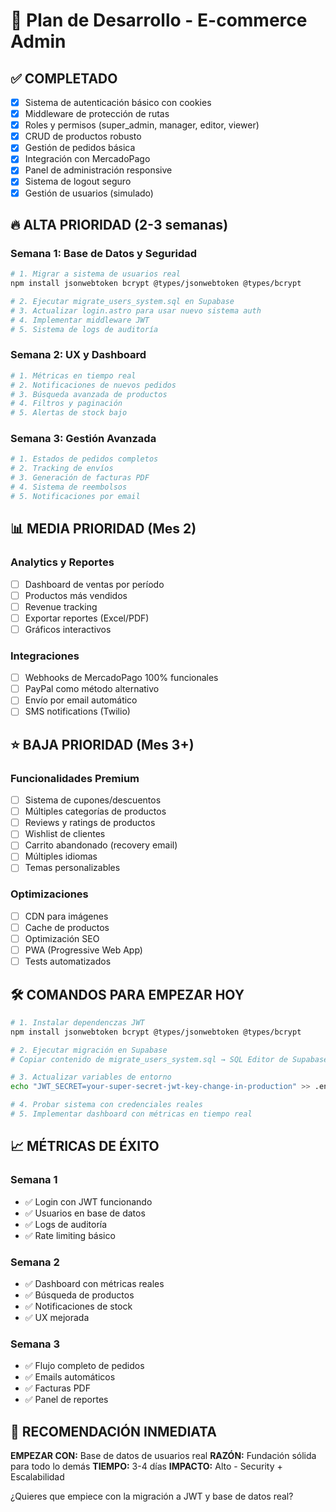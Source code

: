 # 🚀 Plan de Desarrollo - E-commerce Admin

## ✅ COMPLETADO
- [x] Sistema de autenticación básico con cookies
- [x] Middleware de protección de rutas
- [x] Roles y permisos (super_admin, manager, editor, viewer)
- [x] CRUD de productos robusto
- [x] Gestión de pedidos básica
- [x] Integración con MercadoPago
- [x] Panel de administración responsive
- [x] Sistema de logout seguro
- [x] Gestión de usuarios (simulado)

## 🔥 ALTA PRIORIDAD (2-3 semanas)

### Semana 1: Base de Datos y Seguridad
```bash
# 1. Migrar a sistema de usuarios real
npm install jsonwebtoken bcrypt @types/jsonwebtoken @types/bcrypt

# 2. Ejecutar migrate_users_system.sql en Supabase
# 3. Actualizar login.astro para usar nuevo sistema auth
# 4. Implementar middleware JWT
# 5. Sistema de logs de auditoría
```

### Semana 2: UX y Dashboard
```bash
# 1. Métricas en tiempo real
# 2. Notificaciones de nuevos pedidos
# 3. Búsqueda avanzada de productos
# 4. Filtros y paginación
# 5. Alertas de stock bajo
```

### Semana 3: Gestión Avanzada
```bash
# 1. Estados de pedidos completos
# 2. Tracking de envíos
# 3. Generación de facturas PDF
# 4. Sistema de reembolsos
# 5. Notificaciones por email
```

## 📊 MEDIA PRIORIDAD (Mes 2)

### Analytics y Reportes
- [ ] Dashboard de ventas por período
- [ ] Productos más vendidos
- [ ] Revenue tracking
- [ ] Exportar reportes (Excel/PDF)
- [ ] Gráficos interactivos

### Integraciones
- [ ] Webhooks de MercadoPago 100% funcionales
- [ ] PayPal como método alternativo
- [ ] Envío por email automático
- [ ] SMS notifications (Twilio)

## ⭐ BAJA PRIORIDAD (Mes 3+)

### Funcionalidades Premium
- [ ] Sistema de cupones/descuentos
- [ ] Múltiples categorías de productos
- [ ] Reviews y ratings de productos
- [ ] Wishlist de clientes
- [ ] Carrito abandonado (recovery email)
- [ ] Múltiples idiomas
- [ ] Temas personalizables

### Optimizaciones
- [ ] CDN para imágenes
- [ ] Cache de productos
- [ ] Optimización SEO
- [ ] PWA (Progressive Web App)
- [ ] Tests automatizados

## 🛠️ COMANDOS PARA EMPEZAR HOY

```bash
# 1. Instalar dependenczas JWT
npm install jsonwebtoken bcrypt @types/jsonwebtoken @types/bcrypt

# 2. Ejecutar migración en Supabase
# Copiar contenido de migrate_users_system.sql → SQL Editor de Supabase

# 3. Actualizar variables de entorno
echo "JWT_SECRET=your-super-secret-jwt-key-change-in-production" >> .env

# 4. Probar sistema con credenciales reales
# 5. Implementar dashboard con métricas en tiempo real
```

## 📈 MÉTRICAS DE ÉXITO

### Semana 1
- ✅ Login con JWT funcionando
- ✅ Usuarios en base de datos
- ✅ Logs de auditoría
- ✅ Rate limiting básico

### Semana 2  
- ✅ Dashboard con métricas reales
- ✅ Búsqueda de productos
- ✅ Notificaciones de stock
- ✅ UX mejorada

### Semana 3
- ✅ Flujo completo de pedidos
- ✅ Emails automáticos
- ✅ Facturas PDF
- ✅ Panel de reportes

## 🚀 RECOMENDACIÓN INMEDIATA

**EMPEZAR CON:** Base de datos de usuarios real
**RAZÓN:** Fundación sólida para todo lo demás
**TIEMPO:** 3-4 días
**IMPACTO:** Alto - Security + Escalabilidad

¿Quieres que empiece con la migración a JWT y base de datos real?
